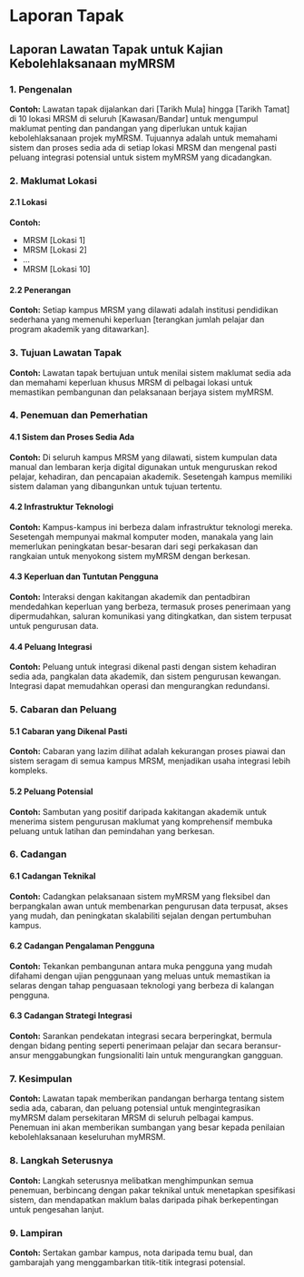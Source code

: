 # Laporan Tapak

## Laporan Lawatan Tapak untuk Kajian Kebolehlaksanaan myMRSM

### 1. Pengenalan

**Contoh:** Lawatan tapak dijalankan dari \[Tarikh Mula] hingga \[Tarikh Tamat] di 10 lokasi MRSM di seluruh \[Kawasan/Bandar] untuk mengumpul maklumat penting dan pandangan yang diperlukan untuk kajian kebolehlaksanaan projek myMRSM. Tujuannya adalah untuk memahami sistem dan proses sedia ada di setiap lokasi MRSM dan mengenal pasti peluang integrasi potensial untuk sistem myMRSM yang dicadangkan.

### 2. Maklumat Lokasi

#### 2.1 Lokasi

**Contoh:**

* MRSM \[Lokasi 1]
* MRSM \[Lokasi 2]
* ...
* MRSM \[Lokasi 10]

#### 2.2 Penerangan

**Contoh:** Setiap kampus MRSM yang dilawati adalah institusi pendidikan sederhana yang memenuhi keperluan \[terangkan jumlah pelajar dan program akademik yang ditawarkan].&#x20;

### 3. Tujuan Lawatan Tapak

**Contoh:** Lawatan tapak bertujuan untuk menilai sistem maklumat sedia ada dan memahami keperluan khusus MRSM di pelbagai lokasi untuk memastikan pembangunan dan pelaksanaan berjaya sistem myMRSM.

### 4. Penemuan dan Pemerhatian

#### 4.1 Sistem dan Proses Sedia Ada

**Contoh:** Di seluruh kampus MRSM yang dilawati, sistem kumpulan data manual dan lembaran kerja digital digunakan untuk menguruskan rekod pelajar, kehadiran, dan pencapaian akademik. Sesetengah kampus memiliki sistem dalaman yang dibangunkan untuk tujuan tertentu.

#### 4.2 Infrastruktur Teknologi

**Contoh:** Kampus-kampus ini berbeza dalam infrastruktur teknologi mereka. Sesetengah mempunyai makmal komputer moden, manakala yang lain memerlukan peningkatan besar-besaran dari segi perkakasan dan rangkaian untuk menyokong sistem myMRSM dengan berkesan.

#### 4.3 Keperluan dan Tuntutan Pengguna

**Contoh:** Interaksi dengan kakitangan akademik dan pentadbiran mendedahkan keperluan yang berbeza, termasuk proses penerimaan yang dipermudahkan, saluran komunikasi yang ditingkatkan, dan sistem terpusat untuk pengurusan data.

#### 4.4 Peluang Integrasi

**Contoh:** Peluang untuk integrasi dikenal pasti dengan sistem kehadiran sedia ada, pangkalan data akademik, dan sistem pengurusan kewangan. Integrasi dapat memudahkan operasi dan mengurangkan redundansi.

### 5. Cabaran dan Peluang

#### 5.1 Cabaran yang Dikenal Pasti

**Contoh:** Cabaran yang lazim dilihat adalah kekurangan proses piawai dan sistem seragam di semua kampus MRSM, menjadikan usaha integrasi lebih kompleks.

#### 5.2 Peluang Potensial

**Contoh:** Sambutan yang positif daripada kakitangan akademik untuk menerima sistem pengurusan maklumat yang komprehensif membuka peluang untuk latihan dan pemindahan yang berkesan.

### 6. Cadangan

#### 6.1 Cadangan Teknikal

**Contoh:** Cadangkan pelaksanaan sistem myMRSM yang fleksibel dan berpangkalan awan untuk membenarkan pengurusan data terpusat, akses yang mudah, dan peningkatan skalabiliti sejalan dengan pertumbuhan kampus.

#### 6.2 Cadangan Pengalaman Pengguna

**Contoh:** Tekankan pembangunan antara muka pengguna yang mudah difahami dengan ujian penggunaan yang meluas untuk memastikan ia selaras dengan tahap penguasaan teknologi yang berbeza di kalangan pengguna.

#### 6.3 Cadangan Strategi Integrasi

**Contoh:** Sarankan pendekatan integrasi secara berperingkat, bermula dengan bidang penting seperti penerimaan pelajar dan secara beransur-ansur menggabungkan fungsionaliti lain untuk mengurangkan gangguan.

### 7. Kesimpulan

**Contoh:** Lawatan tapak memberikan pandangan berharga tentang sistem sedia ada, cabaran, dan peluang potensial untuk mengintegrasikan myMRSM dalam persekitaran MRSM di seluruh pelbagai kampus. Penemuan ini akan memberikan sumbangan yang besar kepada penilaian kebolehlaksanaan keseluruhan myMRSM.

### 8. Langkah Seterusnya

**Contoh:** Langkah seterusnya melibatkan menghimpunkan semua penemuan, berbincang dengan pakar teknikal untuk menetapkan spesifikasi sistem, dan mendapatkan maklum balas daripada pihak berkepentingan untuk pengesahan lanjut.

### 9. Lampiran

**Contoh:** Sertakan gambar kampus, nota daripada temu bual, dan gambarajah yang menggambarkan titik-titik integrasi potensial.
